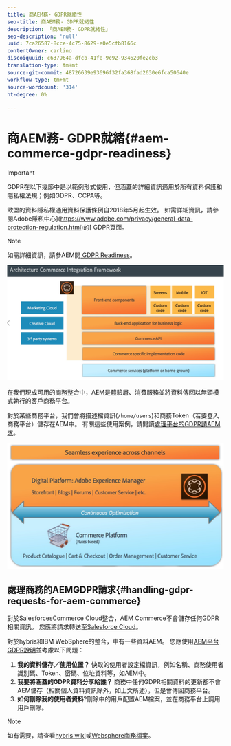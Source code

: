 ```yaml
---
title: 商AEM務- GDPR就緒性
seo-title: 商AEM務- GDPR就緒性
description: 「商AEM務- GDPR就緒性」
seo-description: 'null'
uuid: 7ca26587-8cce-4c75-8629-e0e5cfb8166c
contentOwner: carlino
discoiquuid: c637964a-dfcb-41fe-9c92-934620fe2cb3
translation-type: tm+mt
source-git-commit: 48726639e93696f32fa368fad2630e6fca50640e
workflow-type: tm+mt
source-wordcount: '314'
ht-degree: 0%

---
```



# 商AEM務- GDPR就緒{#aem-commerce-gdpr-readiness}

>[!IMPORTANT]
>
>GDPR在以下幾節中是以範例形式使用，但涵蓋的詳細資訊適用於所有資料保護和隱私權法規；例如GDPR、CCPA等。

歐盟的資料隱私權通用資料保護條例自2018年5月起生效。 如需詳細資訊，請參閱Adobe隱私中心](https://www.adobe.com/privacy/general-data-protection-regulation.html)的[ GDPR頁面。

>[!NOTE]
>
>如需詳細資訊，請參AEM閱[ GDPR Readiness](/help/managing/data-protection-and-privacy.md)。

![screen_shot_2018-03-22at111606](assets/screen_shot_2018-03-22at111606.jpg)

在我們現成可用的商務整合中，AEM是體驗層、消費服務並將資料傳回以無頭模式執行的客戶商務平台。

對於某些商務平台，我們會將描述檔資訊(`/home/users`)和商務Token（若要登入商務平台）儲存在AEM中。 有關這些使用案例，請閱讀[處理平台的GDPR請AEM求](/help/sites-administering/handling-gdpr-requests-for-aem-platform.md)。

![screen_shot_2018-03-22at111621](assets/screen_shot_2018-03-22at111621.jpg)

## 處理商務的AEMGDPR請求{#handling-gdpr-requests-for-aem-commerce}

對於SalesforcesCommerce Cloud整合，AEM Commerce不會儲存任何GDPR相關資訊。 您應將請求轉送至[Salesforce Cloud](https://documentation.demandware.com/)。

對於hybris和IBM WebSphere的整合，中有一些資料AEM。 您應使用[AEM平台GDPR說明](/help/sites-administering/handling-gdpr-requests-for-aem-platform.md)並考慮以下問題：

1. **我的資料儲存／使用位置？** 快取的使用者設定檔資訊，例如名稱、商務使用者識別碼、Token、密碼、位址資料等，如AEM中。
1. **我要將涵蓋的GDPR資料分享給誰？** 商務中任何GDPR相關資料的更新都不會AEM儲存（相關個人資料資訊除外，如上文所述），但是會傳回商務平台。
1. **如何刪除我的使用者資料**?刪除中的用戶配置AEM檔案，並在商務平台上調用用戶刪除。

>[!NOTE]
>
>如有需要，請查看[hybris wiki](https://wiki.hybris.com/)或[Websphere商務檔案](https://www-01.ibm.com/support/docview.wss?uid=swg27036450)。

